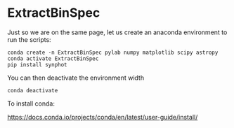 # ExtractBinSpec

Just so we are on the same page, let us create an anaconda environment to run the scripts:

```
conda create -n ExtractBinSpec pylab numpy matplotlib scipy astropy
conda activate ExtractBinSpec
pip install synphot
```

You can then deactivate the environment width
```
conda deactivate
```

To install conda:

https://docs.conda.io/projects/conda/en/latest/user-guide/install/
